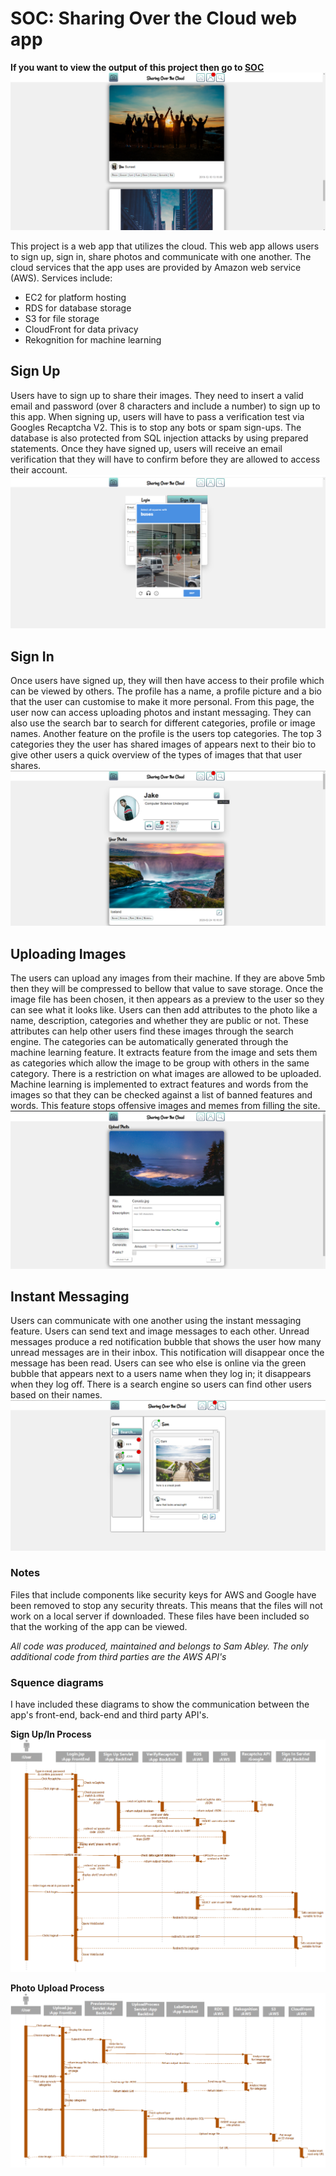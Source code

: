 # SOC: Sharing Over the Cloud web app
**If you want to view the output of this project then go to [SOC](http://ec2-3-9-176-86.eu-west-2.compute.amazonaws.com/SOC/)**
![SOC app home page](https://github.com/SamAbley/Showcase/blob/master/ReadME%20Images/SOC/Home%20page.png?raw=true)

This project is a web app that utilizes the cloud. This web app allows users to sign up, sign in, share photos and communicate with one another. The cloud services that the app uses are provided by Amazon web service (AWS). Services include:
 - EC2 for platform hosting
 - RDS for database storage
 - S3 for file storage 
 - CloudFront for data privacy 
 - Rekognition for machine learning
 
## Sign Up
Users have to sign up to share their images. They need to insert a valid email and password (over 8 characters and include a number) to sign up to this app. When signing up, users will have to pass a verification test via Googles Recaptcha V2. This is to stop any bots or spam sign-ups. The database is also protected from SQL injection attacks by using prepared statements. Once they have signed up, users will receive an email verification that they will have to confirm before they are allowed to access their account.
![Recaptch](https://github.com/SamAbley/Showcase/blob/master/ReadME%20Images/SOC/recaptcha.png?raw=true)

## Sign In
Once users have signed up, they will then have access to their profile which can be viewed by others. The profile has a name, a profile picture and a bio that the user can customise to make it more personal. From this page, the user now can access uploading photos and instant messaging. They can also use the search bar to search for different categories, profile or image names. Another feature on the profile is the users top categories. The top 3 categories they the user has shared images of appears next to their bio to give other users a quick overview of the types of images that that user shares.
![Example profile page](https://github.com/SamAbley/Showcase/blob/master/ReadME%20Images/SOC/User%20profile.png?raw=true)

## Uploading Images
The users can upload any images from their machine. If they are above 5mb then they will be compressed to bellow that value to save storage. Once the image file has been chosen, it then appears as a preview to the user so they can see what it looks like. Users can then add attributes to the photo like a name, description, categories and whether they are public or not. These attributes can help other users find these images through the search engine. The categories can be automatically generated through the machine learning feature. It extracts feature from the image and sets them as categories which allow the image to be group with others in the same category. There is a restriction on what images are allowed to be uploaded. Machine learning is implemented to extract features and words from the images so that they can be checked against a list of banned features and words. This feature stops offensive images and memes from filling the site.
![Upload image page](https://github.com/SamAbley/Showcase/blob/master/ReadME%20Images/SOC/auto%20categories.png?raw=true)

## Instant Messaging
Users can communicate with one another using the instant messaging feature. Users can send text and image messages to each other. Unread messages produce a red notification bubble that shows the user how many unread messages are in their inbox. This notification will disappear once the message has been read. Users can see who else is online via the green bubble that appears next to a users name when they log in; it disappears when they log off. There is a search engine so users can find other users based on their names.
![IM page](https://github.com/SamAbley/Showcase/blob/master/ReadME%20Images/SOC/Instant%20messaging.png?raw=true)


### Notes
Files that include components like security keys for AWS and Google have been removed to stop any security threats. This means that the files will not work on a local server if downloaded. These files have been included so that the working of the app can be viewed. 

*All code was produced, maintained and belongs to Sam Abley. The only additional code from third parties are the AWS API's*


### Squence diagrams
I have included these diagrams to show the communication between the app's front-end, back-end and third party API's. 

**Sign Up/In Process**
![sign up/in sd](https://github.com/SamAbley/Showcase/blob/master/ReadME%20Images/SOC/Users%20sd.png?raw=true)

**Photo Upload Process**
![photo upload sd](https://github.com/SamAbley/Showcase/blob/master/ReadME%20Images/SOC/photo%20upload%20sd.png?raw=true)
